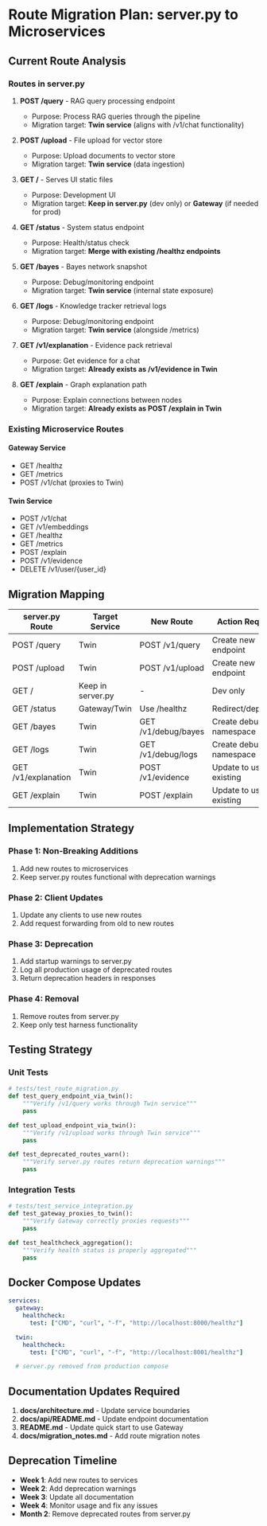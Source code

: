 # Route Migration Plan: server.py to Microservices

## Current Route Analysis

### Routes in server.py
1. **POST /query** - RAG query processing endpoint
   - Purpose: Process RAG queries through the pipeline
   - Migration target: **Twin service** (aligns with /v1/chat functionality)

2. **POST /upload** - File upload for vector store
   - Purpose: Upload documents to vector store
   - Migration target: **Twin service** (data ingestion)

3. **GET /** - Serves UI static files
   - Purpose: Development UI
   - Migration target: **Keep in server.py** (dev only) or **Gateway** (if needed for prod)

4. **GET /status** - System status endpoint
   - Purpose: Health/status check
   - Migration target: **Merge with existing /healthz endpoints**

5. **GET /bayes** - Bayes network snapshot
   - Purpose: Debug/monitoring endpoint
   - Migration target: **Twin service** (internal state exposure)

6. **GET /logs** - Knowledge tracker retrieval logs
   - Purpose: Debug/monitoring endpoint
   - Migration target: **Twin service** (alongside /metrics)

7. **GET /v1/explanation** - Evidence pack retrieval
   - Purpose: Get evidence for a chat
   - Migration target: **Already exists as /v1/evidence in Twin**

8. **GET /explain** - Graph explanation path
   - Purpose: Explain connections between nodes
   - Migration target: **Already exists as POST /explain in Twin**

### Existing Microservice Routes

#### Gateway Service
- GET /healthz
- GET /metrics
- POST /v1/chat (proxies to Twin)

#### Twin Service
- POST /v1/chat
- GET /v1/embeddings
- GET /healthz
- GET /metrics
- POST /explain
- POST /v1/evidence
- DELETE /v1/user/{user_id}

## Migration Mapping

| server.py Route | Target Service | New Route | Action Required |
|----------------|----------------|-----------|-----------------|
| POST /query | Twin | POST /v1/query | Create new endpoint |
| POST /upload | Twin | POST /v1/upload | Create new endpoint |
| GET / | Keep in server.py | - | Dev only |
| GET /status | Gateway/Twin | Use /healthz | Redirect/deprecate |
| GET /bayes | Twin | GET /v1/debug/bayes | Create debug namespace |
| GET /logs | Twin | GET /v1/debug/logs | Create debug namespace |
| GET /v1/explanation | Twin | POST /v1/evidence | Update to use existing |
| GET /explain | Twin | POST /explain | Update to use existing |

## Implementation Strategy

### Phase 1: Non-Breaking Additions
1. Add new routes to microservices
2. Keep server.py routes functional with deprecation warnings

### Phase 2: Client Updates
1. Update any clients to use new routes
2. Add request forwarding from old to new routes

### Phase 3: Deprecation
1. Add startup warnings to server.py
2. Log all production usage of deprecated routes
3. Return deprecation headers in responses

### Phase 4: Removal
1. Remove routes from server.py
2. Keep only test harness functionality

## Testing Strategy

### Unit Tests
```python
# tests/test_route_migration.py
def test_query_endpoint_via_twin():
    """Verify /v1/query works through Twin service"""
    pass

def test_upload_endpoint_via_twin():
    """Verify /v1/upload works through Twin service"""
    pass

def test_deprecated_routes_warn():
    """Verify server.py routes return deprecation warnings"""
    pass
```

### Integration Tests
```python
# tests/test_service_integration.py
def test_gateway_proxies_to_twin():
    """Verify Gateway correctly proxies requests"""
    pass

def test_healthcheck_aggregation():
    """Verify health status is properly aggregated"""
    pass
```

## Docker Compose Updates

```yaml
services:
  gateway:
    healthcheck:
      test: ["CMD", "curl", "-f", "http://localhost:8000/healthz"]

  twin:
    healthcheck:
      test: ["CMD", "curl", "-f", "http://localhost:8001/healthz"]

  # server.py removed from production compose
```

## Documentation Updates Required

1. **docs/architecture.md** - Update service boundaries
2. **docs/api/README.md** - Update endpoint documentation
3. **README.md** - Update quick start to use Gateway
4. **docs/migration_notes.md** - Add route migration notes

## Deprecation Timeline

- **Week 1**: Add new routes to services
- **Week 2**: Add deprecation warnings
- **Week 3**: Update all documentation
- **Week 4**: Monitor usage and fix any issues
- **Month 2**: Remove deprecated routes from server.py
